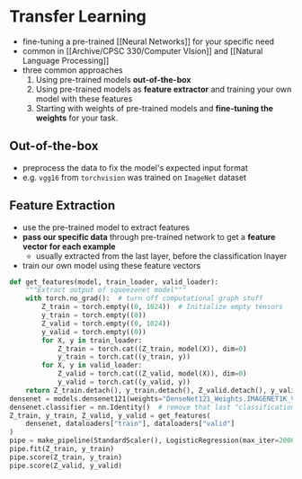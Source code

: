 # Transfer Learning
- fine-tuning a pre-trained [[Neural Networks]] for your specific need
- common in [[Archive/CPSC 330/Computer VIsion]] and [[Natural Language Processing]]
- three common approaches
	1. Using pre-trained models **out-of-the-box**
    2. Using pre-trained models as **feature extractor** and training your own model with these features
    3. Starting with weights of pre-trained models and **fine-tuning the weights** for your task. 
## Out-of-the-box
- preprocess the data to fix the model's expected input format
- e.g. `vgg16` from `torchvision` was trained on `ImageNet` dataset
## Feature Extraction
- use the pre-trained model to extract features
- **pass our specific data** through pre-trained network to get a **feature vector for each example**
	- usually extracted from the last layer, before the classification lnayer
- train our own model using these feature vectors
```python
def get_features(model, train_loader, valid_loader):
    """Extract output of squeezenet model"""
    with torch.no_grad():  # turn off computational graph stuff
        Z_train = torch.empty((0, 1024))  # Initialize empty tensors
        y_train = torch.empty((0))
        Z_valid = torch.empty((0, 1024))
        y_valid = torch.empty((0))
        for X, y in train_loader:
            Z_train = torch.cat((Z_train, model(X)), dim=0)
            y_train = torch.cat((y_train, y))
        for X, y in valid_loader:
            Z_valid = torch.cat((Z_valid, model(X)), dim=0)
            y_valid = torch.cat((y_valid, y))
    return Z_train.detach(), y_train.detach(), Z_valid.detach(), y_valid.detach()
densenet = models.densenet121(weights="DenseNet121_Weights.IMAGENET1K_V1")
densenet.classifier = nn.Identity()  # remove that last "classification" layer
Z_train, y_train, Z_valid, y_valid = get_features(
    densenet, dataloaders["train"], dataloaders["valid"]
)
pipe = make_pipeline(StandardScaler(), LogisticRegression(max_iter=2000))
pipe.fit(Z_train, y_train)
pipe.score(Z_train, y_train)
pipe.score(Z_valid, y_valid)
```
